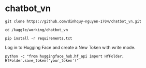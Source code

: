 # chatbot_vn
```
git clone https://github.com/dinhquy-nguyen-1704/chatbot_vn.git
```
```
cd /kaggle/working/chatbot_vn
```
```
pip install -r requirements.txt
```
Log in to Hugging Face and create a New Token with write mode.
```
python -c "from huggingface_hub.hf_api import HfFolder; HfFolder.save_token('your_token')"
```
